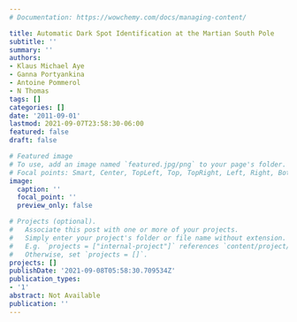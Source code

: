 ```yaml
---
# Documentation: https://wowchemy.com/docs/managing-content/

title: Automatic Dark Spot Identification at the Martian South Pole
subtitle: ''
summary: ''
authors:
- Klaus Michael Aye
- Ganna Portyankina
- Antoine Pommerol
- N Thomas
tags: []
categories: []
date: '2011-09-01'
lastmod: 2021-09-07T23:58:30-06:00
featured: false
draft: false

# Featured image
# To use, add an image named `featured.jpg/png` to your page's folder.
# Focal points: Smart, Center, TopLeft, Top, TopRight, Left, Right, BottomLeft, Bottom, BottomRight.
image:
  caption: ''
  focal_point: ''
  preview_only: false

# Projects (optional).
#   Associate this post with one or more of your projects.
#   Simply enter your project's folder or file name without extension.
#   E.g. `projects = ["internal-project"]` references `content/project/deep-learning/index.md`.
#   Otherwise, set `projects = []`.
projects: []
publishDate: '2021-09-08T05:58:30.709534Z'
publication_types:
- '1'
abstract: Not Available
publication: ''
---
```

